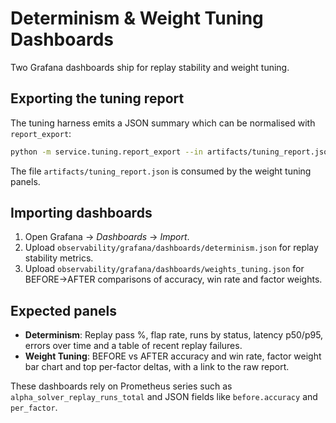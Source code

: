 # Determinism & Weight Tuning Dashboards

Two Grafana dashboards ship for replay stability and weight tuning.

## Exporting the tuning report

The tuning harness emits a JSON summary which can be normalised with
`report_export`:

```bash
python -m service.tuning.report_export --in artifacts/tuning_report.json --out artifacts/tuning_report.json
```

The file `artifacts/tuning_report.json` is consumed by the weight tuning
panels.

## Importing dashboards

1. Open Grafana → *Dashboards* → *Import*.
2. Upload `observability/grafana/dashboards/determinism.json` for replay
   stability metrics.
3. Upload `observability/grafana/dashboards/weights_tuning.json` for
   BEFORE→AFTER comparisons of accuracy, win rate and factor weights.

## Expected panels

- **Determinism**: Replay pass %, flap rate, runs by status, latency p50/p95,
  errors over time and a table of recent replay failures.
- **Weight Tuning**: BEFORE vs AFTER accuracy and win rate, factor weight bar
  chart and top per-factor deltas, with a link to the raw report.

These dashboards rely on Prometheus series such as
`alpha_solver_replay_runs_total` and JSON fields like
`before.accuracy` and `per_factor`.
